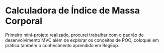 # Calculadora de Índice de Massa Corporal
 
Primeiro mini-projeto realizado, procurei trabalhar com o padrão de desenvolvimento MVC além de explorar os conceitos de POO, coloquei em prática também o conhecimento aprendido em RegExp.
